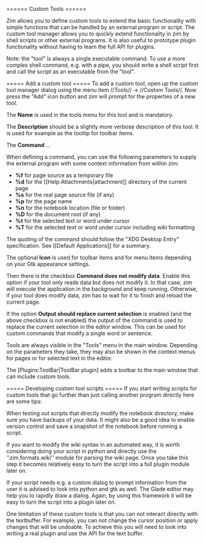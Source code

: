 ====== Custom Tools ======

Zim allows you to define custom tools to extend the basic functionality with simple functions that can be handled by an external program or script. The custom tool manager allows you to quickly extend functionality in zim by shell scripts or other external programs. It is also useful to prototype plugin functionality without having to learn the full API for plugins.

Note: the "tool" is always a single executable command. To use a more complex shell command, e.g. with a pipe, you should write a shell script first and call the script as an executable from the "tool".

===== Add a custom tool =====
To add a custom tool, open up the custom tool manager dialog using the menu item //Tools// -> //Custom Tools//. Now press the "Add" icon button and zim will prompt for the properties of a new tool.

The **Name** is used in the tools menu for this tool and is mandatory.

The **Description** should be a slightly more verbose description of this tool. It is used for example as the tooltip for toolbar items.

The **Command** ...

When defining a command, you can use the following parameters to supply the external program with some context information from within zim:

* **%f**	for page source as a temporary file
* **%d**	for the [[Help:Attachments|attachment]] directory of the current page
* **%s**	for the real page source file (if any)
* **%p**	for the page name
* **%n**	for the notebook location (file or folder)
* **%D**	for the document root (if any)
* **%t**	for the selected text or word under cursor
* **%T**	for the selected text or word under cursor including wiki formatting

The quoting of the command should follow the "XDG Desktop Entry" specification. See [[Default Applications]] for a summary.


The optional **Icon** is used for toolbar items and for menu items depending on your Gtk appearance settings.

Then there is the checkbox **Command does not modify data**. Enable this option if your tool only reads data but does not modify it. In that case, zim will execute the application in the background and keep running. Otherwise, if your tool does modify data, zim has to wait for it to finish and reload the current page.

If the option **Output should replace current selection** is enabled (and the above checkbox is not enabled) the output of the command is used to replace the current selection in the editor window. This can be used for custom commands that modify a single word or sentence.

Tools are always visible in the "Tools" menu in the main window. Depending on the parameters they take, they may also be shown in the context menus for pages or for selected text in the editor.

The [Plugins:ToolBar|ToolBar plugin] adds a toolbar to the main window that can include custom tools.

===== Developing custom tool scripts =====
If you start writing scripts for custom tools that go further than just calling another program directly here are some tips:

When testing out scripts that directly modify the notebook directory, make sure you have backups of your data. It might also be a good idea to enable version control and save a snapshot of the notebook before running a script.

If you want to modify the wiki syntax in an automated way, it is worth considering doing your script in python and directly use the ''zim.formats.wiki'' module for parsing the wiki page. Once you take this step it becomes relatively easy to turn the script into a full plugin module later on.

If your script needs e.g. a custom dialog to prompt information from the user it is advised to look into python and gtk as well. The Glade editor may help you to rapidly draw a dialog. Again, by using this framework it will be easy to turn the script into a plugin later on.

One limitation of these custom tools is that you can not interact directly with the textbuffer. For example, you can not change the cursor position or apply changes that will be undoable. To achieve this you will need to look into writing a real plugin and use the API for the text buffer.
